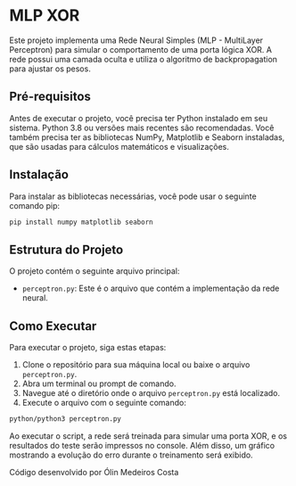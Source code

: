 

# MLP XOR

Este projeto implementa uma Rede Neural Simples (MLP - MultiLayer Perceptron) para simular o comportamento de uma porta lógica XOR. A rede possui uma camada oculta e utiliza o algoritmo de backpropagation para ajustar os pesos.

## Pré-requisitos

Antes de executar o projeto, você precisa ter Python instalado em seu sistema. Python 3.8 ou versões mais recentes são recomendadas. Você também precisa ter as bibliotecas NumPy, Matplotlib e Seaborn instaladas, que são usadas para cálculos matemáticos e visualizações.

## Instalação

Para instalar as bibliotecas necessárias, você pode usar o seguinte comando pip:

```bash
pip install numpy matplotlib seaborn
```

## Estrutura do Projeto

O projeto contém o seguinte arquivo principal:

- `perceptron.py`: Este é o arquivo que contém a implementação da rede neural.

## Como Executar

Para executar o projeto, siga estas etapas:

1. Clone o repositório para sua máquina local ou baixe o arquivo `perceptron.py`.
2. Abra um terminal ou prompt de comando.
3. Navegue até o diretório onde o arquivo `perceptron.py` está localizado.
4. Execute o arquivo com o seguinte comando:

```bash
python/python3 perceptron.py
```

Ao executar o script, a rede será treinada para simular uma porta XOR, e os resultados do teste serão impressos no console. Além disso, um gráfico mostrando a evolução do erro durante o treinamento será exibido.

Código desenvolvido por Ólin Medeiros Costa
